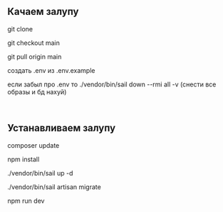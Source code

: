 <h2>Качаем залупу</h2>
<p>git clone</p>
<p>git checkout main</p>
<p>git pull origin main</p>
<p>создать .env из .env.example</p>
<p>если забыл про .env то ./vendor/bin/sail down --rmi all -v (снести все образы и бд нахуй)</p>
<br>
<h2>Устанавливаем залупу</h2>
<p>composer update</p>
<p>npm install</p>
<p>./vendor/bin/sail up -d</p>
<p>./vendor/bin/sail artisan migrate</p>
<p>npm run dev</p>

